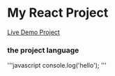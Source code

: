 # My React Project

[Live Demo Project](https://sayan-biswas01.github.io/SmsrtWatch-Landing_page/)

### the project language

'''javascript
console.log('hello');
'''
